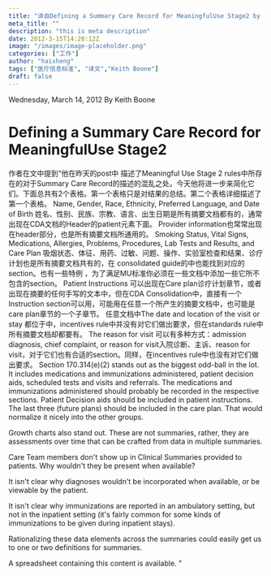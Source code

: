 ```yaml
---
title: "译自Defining a Summary Care Record for MeaningfulUse Stage2 by Keith Boone"
meta_title: ""
description: "this is meta description"
date: 2012-3-15T14:20:12Z
image: "/images/image-placeholder.png"
categories: ["工作"]
author: "haisheng"
tags: ["医疗信息标准", "译文","Keith Boone"]
draft: false
---
```



Wednesday, March 14, 2012 By Keith Boone
# Defining a Summary Care Record for MeaningfulUse Stage2

作者在文中提到“他在昨天的post中 描述了Meaningful Use Stage 2 rules中所存在的对于Summary Care Record的描述的混乱之处。今天他将进一步来简化它们。下面总共有2个表格。第一个表格只是对结果的总结。第二个表格详细描述了第一个表格。
Name, Gender, Race, Ethnicity, Preferred Language, and Date of Birth 姓名、性别、民族、宗教、语言、出生日期是所有摘要文档都有的，通常出现在CDA文档的Header的patient元素下面。
Provider information也常常出现在header部分，也是所有摘要文档所通用的。
Smoking Status, Vital Signs, Medications, Allergies, Problems, Procedures, Lab Tests and Results, and Care Plan
吸烟状态、体征、用药、过敏、问题、操作、实验室检查和结果、诊疗计划也是所有摘要文档共有的，在 consolidated guide的中也能找到对应的section。也有一些特例 ，为了满足MU标准你必须在一些文档中添加一些它所不包含的section。
Patient Instructions 可以出现在Care plan诊疗计划章节，或者出现在摘要的任何手写的文本中，但在CDA Consolidation中，直接有一个Instruction section可以用，可能用在任意一个所产生的摘要文档中，也可能是care plan章节的一个子章节。
任意文档中The date and location of the visit or stay 都位于<enconpassingEncounter>中，incentives rule中并没有对它们做出要求，但在standards rule中所有摘要文档却都要有。
The reason for visit 可以有多种方式：admission diagnosis, chief complaint, or reason for visit入院诊断、主诉、reason for visit，对于它们也有合适的section。同样，在incentives rule中也没有对它们做出要求。
Section 170.314(e)(2) stands out as the biggest odd-ball in the lot.  It includes medications and immunizations administered, patient decision aids, scheduled tests and visits and referrals.  The medications and immunizations administered should probably be recorded in the respective sections.  Patient Decision aids should be included in patient instructions.  The last three (future plans) should be included in the care plan.   That would normalize it nicely into the other groups.

 Growth charts also stand out.  These are not summaries, rather, they are assessments over time that can be crafted from data in multiple summaries.

 Care Team members don't show up in Clinical Summaries provided to patients.  Why wouldn't they be present when available?

 It isn't clear why diagnoses wouldn't be incorporated when available, or be viewable by the patient.

 It isn't clear why immunizations are reported in an ambulatory setting, but not in the inpatient setting (it's fairly common for some kinds of immunizations to be given during inpatient stays).

 Rationalizing these data elements across the summaries could easily get us to one or two definitions for summaries.

 A spreadsheet containing this content is available.
”
